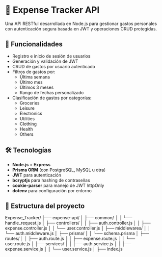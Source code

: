 # 💸 Expense Tracker API

Una API RESTful desarrollada en Node.js para gestionar gastos personales con autenticación segura basada en JWT y operaciones CRUD protegidas.

## 🚀 Funcionalidades

- Registro e inicio de sesión de usuarios
- Generación y validación de JWT
- CRUD de gastos por usuario autenticado
- Filtros de gastos por:
  - Última semana
  - Último mes
  - Últimos 3 meses
  - Rango de fechas personalizado
- Clasificación de gastos por categorías:
  - Groceries
  - Leisure
  - Electronics
  - Utilities
  - Clothing
  - Health
  - Others

## 🛠️ Tecnologías

- **Node.js + Express**
- **Prisma ORM** (con PostgreSQL, MySQL u otra)
- **JWT** para autenticación
- **bcryptjs** para hashing de contraseñas
- **cookie-parser** para manejo de JWT httpOnly
- **dotenv** para configuración por entorno

## 📁 Estructura del proyecto

Expense_Tracker/
├── expense-api/
│ ├── common/
│ │ └── handle_request.js
│ ├── controllers/
│ │ ├── auth.controller.js
│ │ ├── expense.controller.js
│ │ └── user.controller.js
│ ├── middlewares/
│ │ └── auth.middleware.js
│ ├── prisma/
│ │ └── schema.prisma
│ ├── routes/
│ │ ├── auth.route.js
│ │ ├── expense.route.js
│ │ └── user.route.js
│ ├── services/
│ │ ├── auth.service.js
│ │ ├── expense.service.js
│ │ └── user.service.js
│ ├── index.js
